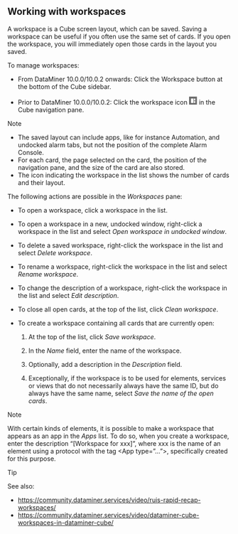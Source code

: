 ## Working with workspaces

A workspace is a Cube screen layout, which can be saved. Saving a workspace can be useful if you often use the same set of cards. If you open the workspace, you will immediately open those cards in the layout you saved.

To manage workspaces:

- From DataMiner 10.0.0/10.0.2 onwards: Click the Workspace button at the bottom of the Cube sidebar.

- Prior to DataMiner 10.0.0/10.0.2: Click the workspace icon ![](../../images/IconWorkspaces00024.png) in the Cube navigation pane.

> [!NOTE]
> -  The saved layout can include apps, like for instance Automation, and undocked alarm tabs, but not the position of the complete Alarm Console.
> -  For each card, the page selected on the card, the position of the navigation pane, and the size of the card are also stored.
> -  The icon indicating the workspace in the list shows the number of cards and their layout.

The following actions are possible in the *Workspaces* pane:

- To open a workspace, click a workspace in the list.

- To open a workspace in a new, undocked window, right-click a workspace in the list and select *Open workspace in undocked window*.

- To delete a saved workspace, right-click the workspace in the list and select *Delete workspace*.

- To rename a workspace, right-click the workspace in the list and select *Rename workspace*.

- To change the description of a workspace, right-click the workspace in the list and select *Edit description*.

- To close all open cards, at the top of the list, click *Clean workspace*.

- To create a workspace containing all cards that are currently open:

    1. At the top of the list, click *Save workspace*.

    2. In the *Name* field, enter the name of the workspace.

    3. Optionally, add a description in the *Description* field.

    4. Exceptionally, if the workspace is to be used for elements, services or views that do not necessarily always have the same ID, but do always have the same name, select *Save the name of the open cards*.

> [!NOTE]
> With certain kinds of elements, it is possible to make a workspace that appears as an app in the *Apps* list. To do so, when you create a workspace, enter the description “\[Workspace for xxx\]”, where xxx is the name of an element using a protocol with the tag \<App type=”...”>, specifically created for this purpose.

> [!TIP]
> See also:
> -  <https://community.dataminer.services/video/ruis-rapid-recap-workspaces/>
> -  <https://community.dataminer.services/video/dataminer-cube-workspaces-in-dataminer-cube/>
>
